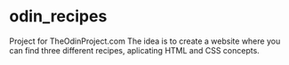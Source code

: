 # odin_recipes
Project for TheOdinProject.com
The idea is to create a website where you can find three different recipes, aplicating HTML and CSS concepts.